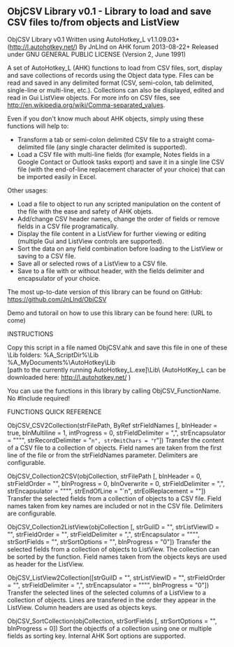 ObjCSV Library v0.1 - Library to load and save CSV files to/from objects and ListView
------------------------------------------------------------------------
ObjCSV Library v0.1
Written using AutoHotkey_L v1.1.09.03+ (http://l.autohotkey.net/)
By JnLlnd on AHK forum
2013-08-22+
Released under GNU GENERAL PUBLIC LICENSE (Version 2, June 1991)

A set of AutoHotkey_L (AHK) functions to load from CSV files, sort, display and save collections of records using the Object data type. Files can be read and saved in any delimited format (CSV, semi-colon, tab delimited, single-line or multi-line, etc.). Collections can also be displayed, edited and read in Gui ListView objects. For more info on CSV files, see http://en.wikipedia.org/wiki/Comma-separated_values.

Even if you don't know much about AHK objects, simply using these functions will help to:
- Transform a tab or semi-colon delimited CSV file to a straight coma-delimited file (any single character delimited is supported).
- Load a CSV file with multi-line fields (for example, Notes fields in a Google Contact or Outlook tasks export) and save it in a single line CSV file (with the end-of-line replacement character of your choice) that can be imported easily in Excel.

Other usages:
- Load a file to object to run any scripted manipulation on the content of the file with the ease and safety of AHK objets.
- Add/change CSV header names, change the order of fields or remove fields in a CSV file programatically.
- Display the file content in a ListView for further viewing or editing (multiple Gui and ListView controls are supported).
- Sort the data on any field combination before loading to the ListView or saving to a CSV file.
- Save all or selected rows of a ListView to a CSV file.
- Save to a file with or without header, with the fields delimiter and encapsulator of your choice.

The most up-to-date version of this library can be found on GitHub:
https://github.com/JnLlnd/ObjCSV

Demo and tutorail on how to use this library can be found here:
(URL to come)

INSTRUCTIONS

Copy this script in a file named ObjCSV.ahk and save this file in one of these \Lib folders:
  %A_ScriptDir%\Lib\
  %A_MyDocuments%\AutoHotkey\Lib\
  [path to the currently running AutoHotkey_L.exe]\Lib\ (AutoHotKey_L can be downloaded here: http://l.autohotkey.net/ )

You can use the functions in this library by calling ObjCSV_FunctionName. No #Include required!


FUNCTIONS QUICK REFERENCE

ObjCSV_CSV2Collection(strFilePath, ByRef strFieldNames [, blnHeader = true, blnMultiline = 1, intProgress = 0, strFieldDelimiter = ",", strEncapsulator = """", strRecordDelimiter = "`n", strOmitChars = "`r"])
Transfer the content of a CSV file to a collection of objects. Field names are taken from the first line of the file or from the strFieldNames parameter. Delimiters are configurable.

ObjCSV_Collection2CSV(objCollection, strFilePath [, blnHeader = 0, strFieldOrder = "", blnProgress = 0, blnOverwrite = 0, strFieldDelimiter = ",", strEncapsulator = """", strEndOfLine = "`n", strEolReplacement = ""])
Transfer the selected fields from a collection of objects to a CSV file. Field names taken from key names are included or not in the CSV file. Delimiters are configurable.

ObjCSV_Collection2ListView(objCollection [, strGuiID = "", strListViewID = "", strFieldOrder = "", strFieldDelimiter = ",", strEncapsulator = """", strSortFields = "", strSortOptions = "", blnProgress = "0"])
Transfer the selected fields from a collection of objects to ListView. The collection can be sorted by the function. Field names taken from the objects keys are used as header for the ListView.

ObjCSV_ListView2Collection([strGuiID = "", strListViewID = "", strFieldOrder = "", strFieldDelimiter = ",", strEncapsulator = """", blnProgress = "0"])
Transfer the selected lines of the selected columns of a ListView to a collection of objects. Lines are transfered in the order they appear in the ListView. Column headers are used as objects keys.

ObjCSV_SortCollection(objCollection, strSortFields [, strSortOptions = "", blnProgress = 0])
Sort the objectfs of a collection using one or multiple fields as sorting key.  Internal AHK Sort options are supported.
